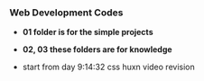 ### Web Development Codes

- **01 folder is for the simple projects**

- **02, 03 these folders are for knowledge**

- start from day 9:14:32 css huxn video revision